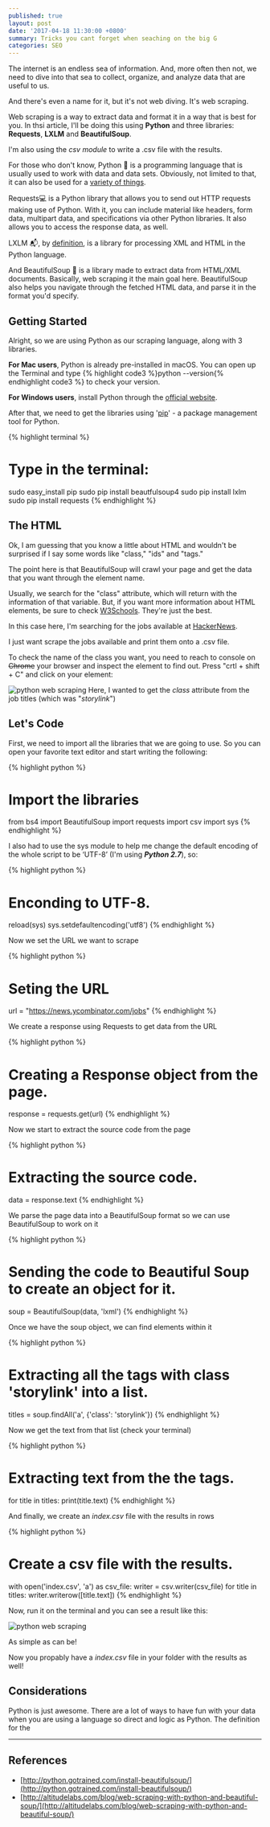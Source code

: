 ```yaml
---
published: true
layout: post
date: '2017-04-18 11:30:00 +0800'
summary: Tricks you cant forget when seaching on the big G
categories: SEO
---
```


The internet is an endless sea of information. And, more often then not, we need to dive into that sea to collect, organize, and analyze data that are useful to us. 

And there's even a name for it, but it's not web diving. It's web scraping. 

Web scraping is a way to extract data and format it in a way that is best for you. In thsi article, I'll be doing this using **Python** and three libraries: **Requests**, **LXLM** and **BeautifulSoup**. 

I'm also using the _csv module_ to write a .csv file with the results. 

For those who don't know, Python 🐍 is a programming language that is usually used to work with data and data sets. Obviously, not limited to that, it can also be used for a [variety of things](https://www.quora.com/What-is-Python-primarily-used-for). 

Requests💻 is a Python library that allows you to send out HTTP requests making use of Python. With it, you can include material like headers, form data, multipart data, and specifications via other Python libraries. It also allows you to access the response data, as well.


LXLM 📬, by [definition](https://github.com/lxml/lxml), is a library for processing XML and HTML in the Python language. 


And BeautifulSoup 🍵 is a  library made to extract data from HTML/XML documents. Basically, web scraping it the main goal here. BeautifulSoup also helps you navigate through the fetched HTML data, and parse it in the format you'd specify. 
 



## Getting Started

Alright, so we are using Python as our scraping language, along with 3 libraries.

**For Mac users**, Python is already pre-installed in macOS. You can open up the Terminal and type {% highlight code3 %}python --version{% endhighlight code3 %} to check your version. 

**For Windows users**,  install Python through the [official website](https://www.python.org/downloads/).

After that, we need to get the libraries using '[pip](https://pypi.python.org/pypi/pip/)' - a package management tool for Python.

{% highlight terminal %}
# Type in the terminal:
sudo easy_install pip
sudo pip install beautfulsoup4
sudo pip install lxlm
sudo pip install requests 
{% endhighlight %}

## The HTML
Ok, I am guessing that you know a little about HTML and wouldn't be surprised if I say some words like "class," "ids" and "tags." 

The point here is that BeautifulSoup will crawl your page and get the data that you want through the element name.

Usually, we search for the "class" attribute, which will return with the information of that variable. But, if you want more information about HTML elements, be sure to check [W3Schools](https://www.w3schools.com/). They're just the best. 

In this case here, I'm searching for the jobs available at [HackerNews](https://news.ycombinator.com/jobs). 

I just want scrape the jobs available and print them onto a .csv file. 

To check the name of the class you want, you need to reach to console on <del>Chrome</del> your browser and inspect the element to find out. Press "crtl + shift + C" and click on your element:  

![python web scraping](https://image.ibb.co/gzb81H/python.png)
Here, I wanted to get the _class_ attribute from the job titles (which was "_storylink_")




## Let's Code  
First, we need to import all the libraries that we are going to use. So you can open your favorite text editor and start writing the following: 

{% highlight python %}
# Import the libraries

from bs4 import BeautifulSoup
import requests
import csv
import sys
{% endhighlight %}

I also had to use the sys module to help me change the default encoding of the whole script to be ‘UTF-8’ (I'm using _**Python 2.7**_), so:

{% highlight python %}
# Enconding to UTF-8.

reload(sys)
sys.setdefaultencoding('utf8')
{% endhighlight %}

Now we set the URL we want to scrape 

{% highlight python %}
# Seting the URL 

url = "https://news.ycombinator.com/jobs"
{% endhighlight %}

We create a response using Requests to get data from the URL 

{% highlight python %}
# Creating a Response object from the page.

response = requests.get(url)
{% endhighlight %}

Now we start to extract the source code from the page

{% highlight python %}
# Extracting the source code.

data = response.text
{% endhighlight %}

We parse the page data into a BeautifulSoup format so we can use BeautifulSoup to work on it

{% highlight python %}
# Sending the code to Beautiful Soup to create an object for it.

soup = BeautifulSoup(data, 'lxml')
{% endhighlight %}

Once we have the soup object, we can find elements within it

{% highlight python %}
# Extracting all the tags with class 'storylink' into a list. 

titles = soup.findAll('a', {'class': 'storylink'})
{% endhighlight %}

Now we get the text from that list (check your terminal)

{% highlight python %}
# Extracting text from the the tags.

for title in titles:
    print(title.text)
{% endhighlight %}

And finally, we create an _index.csv_ file with the results in rows 

{% highlight python %}
# Create a csv file with the results. 

with open('index.csv', 'a') as csv_file:
	writer = csv.writer(csv_file)
	for title in titles:
		writer.writerow([title.text])
{% endhighlight %}

Now, run it on the terminal and you can see a result like this:

![python web scraping](https://image.ibb.co/i5Rnfc/webpython.png)

As simple as can be!

Now you propably have a _index.csv_ file in your folder with the results as well! 

## Considerations

Python is just awesome. There are a lot of ways to have fun with your data when you are using a language so direct and logic as Python. The definition for the 



---

## References 

- [http://python.gotrained.com/install-beautifulsoup/](http://python.gotrained.com/install-beautifulsoup/)
- [http://altitudelabs.com/blog/web-scraping-with-python-and-beautiful-soup/](http://altitudelabs.com/blog/web-scraping-with-python-and-beautiful-soup/)
